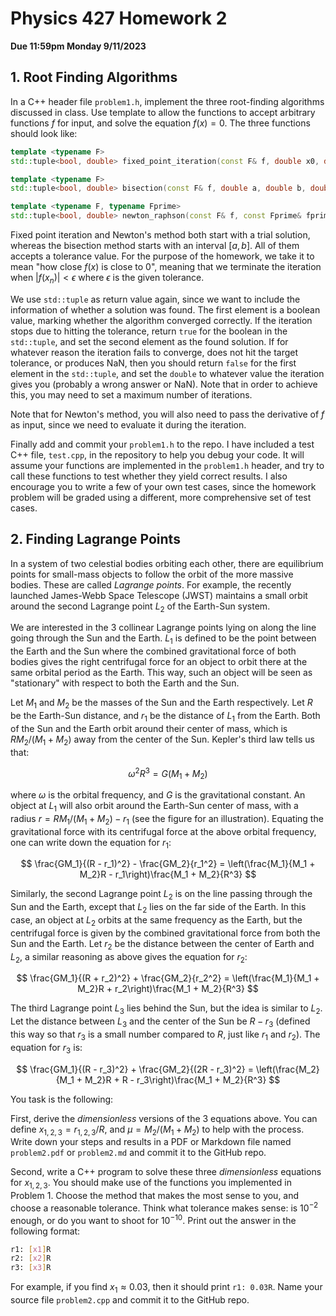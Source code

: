 # Physics 427 Homework 2

__Due 11:59pm Monday 9/11/2023__

## 1. Root Finding Algorithms

In a C++ header file `problem1.h`, implement the three root-finding algorithms discussed in class. Use template to allow the functions to accept arbitrary functions $f$ for input, and solve the equation $f(x) = 0$. The three functions should look like:

``` c++
template <typename F>
std::tuple<bool, double> fixed_point_iteration(const F& f, double x0, double tolerance);

template <typename F>
std::tuple<bool, double> bisection(const F& f, double a, double b, double tolerance);

template <typename F, typename Fprime>
std::tuple<bool, double> newton_raphson(const F& f, const Fprime& fprime, double x0, double tolerance);
```

Fixed point iteration and Newton's method both start with a trial solution, whereas the bisection method starts with an interval $[a, b]$. All of them accepts a tolerance value. For the purpose of the homework, we take it to mean "how close $f(x)$ is close to 0", meaning that we terminate the iteration when $|f(x_n)| < \epsilon$ where $\epsilon$ is the given tolerance. 

We use `std::tuple` as return value again, since we want to include the information of whether a solution was found. The first element is a boolean value, marking whether the algorithm converged correctly. If the iteration stops due to hitting the tolerance, return `true` for the boolean in the `std::tuple`, and set the second element as the found solution. If for whatever reason the iteration fails to converge, does not hit the target tolerance, or produces NaN, then you should return `false` for the first element in the `std::tuple`, and set the `double` to whatever value the iteration gives you (probably a wrong answer or NaN). Note that in order to achieve this, you may need to set a maximum number of iterations.
    
Note that for Newton's method, you will also need to pass the derivative of $f$ as input, since we need to evaluate it during the iteration.

Finally add and commit your `problem1.h` to the repo. I have included a test C++ file, `test.cpp`, in the repository to help you debug your code. It will assume your functions are implemented in the `problem1.h` header, and try to call these functions to test whether they yield correct results. I also encourage you to write a few of your own test cases, since the homework problem will be graded using a different, more comprehensive set of test cases.

## 2. Finding Lagrange Points

In a system of two celestial bodies orbiting each other, there are equilibrium points for small-mass objects to follow the orbit of the more massive bodies. These are called _Lagrange points_. For example, the recently launched James-Webb Space Telescope (JWST) maintains a small orbit around the second Lagrange point $L_2$ of the Earth-Sun system.

We are interested in the 3 collinear Lagrange points lying on along the line going through the Sun and the Earth. $L_1$ is defined to be the point between the Earth and the Sun where the combined gravitational force of both bodies gives the right centrifugal force for an object to orbit there at the same orbital period as the Earth. This way, such an object will be seen as "stationary" with respect to both the Earth and the Sun.

Let $M_1$ and $M_2$ be the masses of the Sun and the Earth respectively. Let $R$ be the Earth-Sun distance, and $r_1$ be the distance of $L_1$ from the Earth. Both of the Sun and the Earth orbit around their center of mass, which is $RM_2/(M_1 + M_2)$ away from the center of the Sun. Kepler's third law tells us that:

$$
\omega^2 R^3 = G(M_1 + M_2)
$$

where $\omega$ is the orbital frequency, and $G$ is the gravitational constant. An object at $L_1$ will also orbit around the Earth-Sun center of mass, with a radius $r = RM_1/(M_1 + M_2) - r_1$ (see the figure for an illustration). Equating the gravitational force with its centrifugal force at the above orbital frequency, one can write down the equation for $r_1$:

$$
\frac{GM_1}{(R - r_1)^2} - \frac{GM_2}{r_1^2} = \left(\frac{M_1}{M_1 + M_2}R - r_1\right)\frac{M_1 + M_2}{R^3}
$$

Similarly, the second Lagrange point $L_2$ is on the line passing through the Sun and the Earth, except that $L_2$ lies on the far side of the Earth. In this case, an object at $L_2$ orbits at the same frequency as the Earth, but the centrifugal force is given by the combined gravitational force from both the Sun and the Earth. Let $r_2$ be the distance between the center of Earth and $L_2$, a similar reasoning as above gives the equation for $r_2$:

$$
\frac{GM_1}{(R + r_2)^2} + \frac{GM_2}{r_2^2} = \left(\frac{M_1}{M_1 + M_2}R + r_2\right)\frac{M_1 + M_2}{R^3}
$$

The third Lagrange point $L_3$ lies behind the Sun, but the idea is similar to $L_2$. Let the distance between $L_3$ and the center of the Sun be $R - r_3$ (defined this way so that $r_3$ is a small number compared to $R$, just like $r_1$ and $r_2$). The equation for $r_3$ is:

$$
\frac{GM_1}{(R - r_3)^2} + \frac{GM_2}{(2R - r_3)^2} = \left(\frac{M_2}{M_1 + M_2}R + R - r_3\right)\frac{M_1 + M_2}{R^3}
$$

You task is the following: 

First, derive the _dimensionless_ versions of the 3 equations above. You can define $x_{1,2,3} = r_{1,2,3}/R$, and $\mu = M_2/(M_1 + M_2)$ to help with the process. Write down your steps and results in a PDF or Markdown file named `problem2.pdf` or `problem2.md` and commit it to the GitHub repo.

Second, write a C++ program to solve these three _dimensionless_ equations for $x_{1,2,3}$. You should make use of the functions you implemented in Problem 1. Choose the method that makes the most sense to you, and choose a reasonable tolerance. Think what tolerance makes sense: is $10^{-2}$ enough, or do you want to shoot for $10^{-10}$. Print out the answer in the following format:

``` sh
r1: [x1]R
r2: [x2]R
r3: [x3]R
```
For example, if you find $x_1\approx 0.03$, then it should print `r1: 0.03R`. Name your source file `problem2.cpp` and commit it to the GitHub repo.

